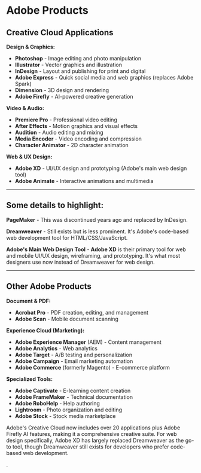 # Adobe Products



## Creative Cloud Applications

**Design & Graphics:**
- **Photoshop** - Image editing and photo manipulation
- **Illustrator** - Vector graphics and illustration
- **InDesign** - Layout and publishing for print and digital
- **Adobe Express** - Quick social media and web graphics (replaces Adobe Spark)
- **Dimension** - 3D design and rendering
- **Adobe Firefly** - AI-powered creative generation

**Video & Audio:**
- **Premiere Pro** - Professional video editing
- **After Effects** - Motion graphics and visual effects
- **Audition** - Audio editing and mixing
- **Media Encoder** - Video encoding and compression
- **Character Animator** - 2D character animation

**Web & UX Design:**
- **Adobe XD** - UI/UX design and prototyping (Adobe's main web design tool)
- **Adobe Animate** - Interactive animations and multimedia

--------------------
## Some details to highlight:

**PageMaker** - This was discontinued years ago and replaced by InDesign.

**Dreamweaver** - Still exists but is less prominent. It's Adobe's code-based web development tool for HTML/CSS/JavaScript.

**Adobe's Main Web Design Tool** - **Adobe XD** is their primary tool for web and mobile UI/UX design, wireframing, and prototyping. It's what most designers use now instead of Dreamweaver for web design.

--------------------

## Other Adobe Products

**Document & PDF:**
- **Acrobat Pro** - PDF creation, editing, and management
- **Adobe Scan** - Mobile document scanning

**Experience Cloud (Marketing):**
- **Adobe Experience Manager** (AEM) - Content management
- **Adobe Analytics** - Web analytics
- **Adobe Target** - A/B testing and personalization
- **Adobe Campaign** - Email marketing automation
- **Adobe Commerce** (formerly Magento) - E-commerce platform

**Specialized Tools:**
- **Adobe Captivate** - E-learning content creation
- **Adobe FrameMaker** - Technical documentation
- **Adobe RoboHelp** - Help authoring
- **Lightroom** - Photo organization and editing
- **Adobe Stock** - Stock media marketplace

Adobe's Creative Cloud now includes over 20 applications plus Adobe Firefly AI features, making it a comprehensive creative suite. 
For web design specifically, Adobe XD has largely replaced Dreamweaver as the go-to tool, though Dreamweaver still exists for developers who prefer code-based web development.

.
